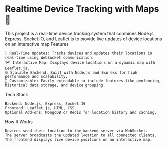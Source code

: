 # Realtime Device Tracking with Maps 🚀
This project is a real-time device tracking system that combines Node.js, Express, Socket.IO, and Leaflet.js to provide live updates of device locations on an interactive map
Features

    📡 Real-Time Updates: Tracks devices and updates their locations in real-time using WebSocket communication.
    🗺️ Interactive Map: Displays device locations on a dynamic map with Leaflet.js.
    🌐 Scalable Backend: Built with Node.js and Express for high performance and scalability.
    🔄 Customizable: Easily extendable to include features like geofencing, historical data storage, and device grouping.

Tech Stack

    Backend: Node.js, Express, Socket.IO
    Frontend: Leaflet.js, HTML, CSS
    Optional Add-ons: MongoDB or Redis for location history and caching.
    
How It Works

    Devices send their location to the backend server via WebSocket.
    The server broadcasts the updated location to all connected clients.
    The frontend displays live device positions on an interactive map.
